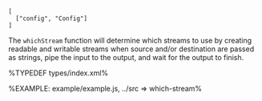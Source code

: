 
```## async whichStream
[
  ["config", "Config"]
]
```

The `whichStream` function will determine which streams to use by creating readable and writable streams when source and/or destination are passed as strings, pipe the input to the output, and wait for the output to finish.

%TYPEDEF types/index.xml%

%EXAMPLE: example/example.js, ../src => which-stream%
